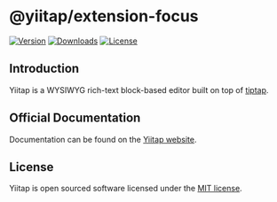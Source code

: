 # @yiitap/extension-focus
[![Version](https://img.shields.io/npm/v/@yiitap/extension-focus.svg?label=version)](https://www.npmjs.com/package/@yiitap/extension-focus)
[![Downloads](https://img.shields.io/npm/dm/@yiitap/extension-focus.svg)](https://npmcharts.com/compare/yiitap?minimal=true)
[![License](https://img.shields.io/npm/l/@yiitap/extension-focus.svg)](https://github.com/yiitap/yiitap/blob/main/LICENSE)

## Introduction
Yiitap is a WYSIWYG rich-text block-based editor built on top of [tiptap](https://tiptap.dev).

## Official Documentation
Documentation can be found on the [Yiitap website](https://yiitap.pileax.ai).

## License
Yiitap is open sourced software licensed under the [MIT license](https://github.com/yiitap/yiitap/blob/main/LICENSE).
